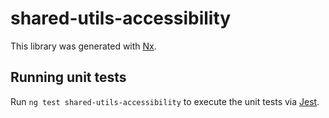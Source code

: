 # shared-utils-accessibility

This library was generated with [Nx](https://nx.dev).

## Running unit tests

Run `ng test shared-utils-accessibility` to execute the unit tests via [Jest](https://jestjs.io).
